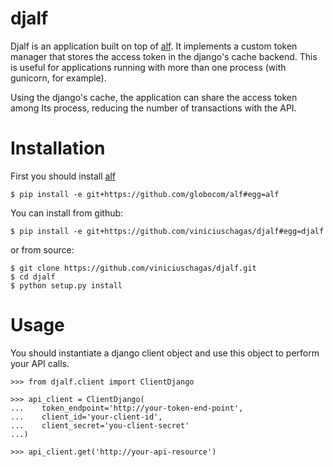 djalf
===

Djalf is an application built on top of [alf](https://github.com/globocom/alf). It implements a custom token manager that stores the access token in the django's cache backend. This is useful for applications running with more than one process (with gunicorn, for example).

Using the django's cache, the application can share the access token among Its process, reducing the number of transactions with the API.

Installation
===

First you should install [alf](https://github.com/globocom/alf)

    $ pip install -e git+https://github.com/globocom/alf#egg=alf

You can install from github:

    $ pip install -e git+https://github.com/viniciuschagas/djalf#egg=djalf

or from source:

    $ git clone https://github.com/viniciuschagas/djalf.git
    $ cd djalf
    $ python setup.py install

Usage
===

You should instantiate a django client object and use this object to perform your API calls.

    >>> from djalf.client import ClientDjango

    >>> api_client = ClientDjango(
    ...    token_endpoint='http://your-token-end-point',
    ...    client_id='your-client-id',
    ...    client_secret='you-client-secret'
    ...)

    >>> api_client.get('http://your-api-resource')
